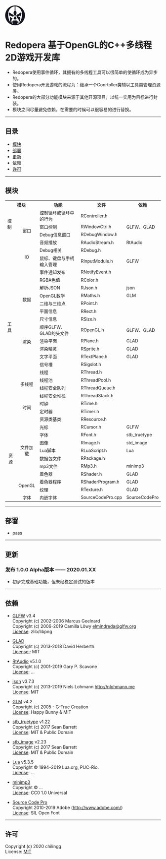 ![Redopera](/icon/Redopera.png "logo")  

# Redopera 基于OpenGL的C++多线程2D游戏开发库

  * Redopera使用事件循环，其拥有的多线程工具可以很简单的使循环成为异步的。
  * 使用Redopera开发游戏的流程为：继承一个Conrtoller类辅以工具类管理资源类。
  * Redopera的大部分功能模块来源于其他开源项目，以统一实用为目标进行封装。
  * 模块之间尽量避免依赖，在需要的时候可以很容易的进行替换。

---

## 目录

  * [模块](#模块)
  * [部署](#部署)
  * [更新](#更新)
  * [依赖](#依赖)
  * [许可](#许可)

---

## 模块

<table style="font-size:14px">
   <tr>
      <th colspan="2">模块</th>
      <th>功能</th>
      <th>文件</th>
      <th>依赖</th>
   </tr>
   <tr>
      <td rowspan="3">控制</td>
      <td></td>
      <td>控制循环或循环中的行为</td>
      <td>RController.h</td>
      <td></td>
   </tr>
   <tr>
      <td rowspan="2" style="text-align:center">窗口</td>
      <td>窗口控制</td>
      <td>RWindowCtrl.h</td>
      <td>GLFW、GLAD</td>
   </tr>
   <tr>
      <td>Debug信息窗口</td>
      <td>RDebugWindow.h</td>
      <td></td>
   </tr>
   <tr>
      <td rowspan="21">工具</td>
      <td rowspan="4" style="text-align:center">IO</td>
      <td>音频播放</td>
      <td>RAudioStream.h</td>
      <td>RtAudio</td>
   </tr>
   <tr>
      <td>Debug相关</td>
      <td>RDebug.h</td>
      <td></td>
   </tr>
   <tr>
      <td>鼠标、键盘与手柄输入管理</td>
      <td>RInputModule.h</td>
      <td>GLFW</td>
   </tr>
   <tr>
      <td>事件通知发布</td>
      <td>RNotifyEvent.h</td>
      <td></td>
   </tr>
   <tr>
      <td rowspan="6" style="text-align:center">数据</td>
      <td>RGBA色值</td>
      <td>RColor.h</td>
      <td></td>
   </tr>
   <tr>
      <td>解析JSON</td>
      <td>RJson.h</td>
      <td>json</td>
   </tr>
   <tr>
      <td>OpenGL数学</td>
      <td>RMaths.h</td>
      <td>GLM</td>
   </tr>
   <tr>
      <td>二维与三维点</td>
      <td>RPoint.h</td>
      <td></td>
   </tr>
   <tr>
      <td>平面信息</td>
      <td>RRect.h</td>
      <td></td>
   </tr>
   <tr>
      <td>尺寸信息</td>
      <td>RSize.h</td>
      <td></td>
   </tr>
   <tr>
      <td rowspan="4" style="text-align:center">渲染</td>
      <td>顺序GLFW、GLAD的头文件</td>
      <td>ROpenGL.h</td>
      <td>GLFW、GLAD</td>
   </tr>
   <tr>
      <td>渲染平面</td>
      <td>RPlane.h</td>
      <td>GLAD</td>
   </tr>
   <tr>
      <td>渲染精灵</td>
      <td>RSprite.h</td>
      <td>GLAD</td>
   </tr>
   <tr>
      <td>文字平面</td>
      <td>RTextPlane.h</td>
      <td>GLAD</td>
   </tr>
   <tr>
      <td></td>
      <td>信号槽</td>
      <td>RSigslot.h</td>
      <td></td>
   </tr>
   <tr>
      <td rowspan="4" style="text-align:center">多线程</td>
      <td>线程</td>
      <td>RThread.h</td>
      <td></td>
   </tr>
   <tr>
      <td>线程池</td>
      <td>RThreadPool.h</td>
      <td></td>
   </tr>
   <tr>
      <td>线程安全队列</td>
      <td>RThreadQueue.h</td>
      <td></td>
   </tr>
   <tr>
      <td>线程安全堆栈</td>
      <td>RThreadStack.h</td>
      <td></td>
   </tr>
   <tr>
      <td rowspan="2" style="text-align:center">时间</td>
      <td>时钟</td>
      <td>RTime.h</td>
      <td></td>
   </tr>
   <tr>
      <td>定时器</td>
      <td>RTimer.h</td>
      <td></td>
   </tr>
   <tr>
      <td rowspan="11" style="text-align:center">资源</td>
      <td></td>
      <td>资源类基类</td>
      <td>RResource.h</td>
      <td></td>
   </tr>
   <tr>
      <td rowspan="7" style="text-align:center">文件加载</td>
      <td>光标</td>
      <td>RCursor.h</td>
      <td>GLFW</td>
   </tr>
   <tr>
      <td>字体</td>
      <td>RFont.h</td>
      <td>stb_truetype</td>
   </tr>
   <tr>
      <td>图像</td>
      <td>RImage.h</td>
      <td>std_image</td>
   </tr>
   <tr>
      <td>Lua脚本</td>
      <td>RLuaScript.h</td>
      <td>Lua</td>
   </tr>
   <tr>
      <td>数据包文件</td>
      <td>RPackage.h</td>
      <td></td>
   </tr>
   <tr>
      <td>mp3文件</td>
      <td>RMp3.h</td>
      <td>minimp3</td>
   </tr>
   <tr>
      <td>着色器</td>
      <td>RShader.h</td>
      <td>GLAD</td>
   </tr>
   <tr>
      <td rowspan="2" style="text-align:center">OpenGL</td>
      <td>着色器程序</td>
      <td>RShaderProgram.h</td>
      <td>GLAD</td>
   </tr>
   <tr>
      <td>纹理</td>
      <td>RTexture.h</td>
      <td>GLAD</td>
   </tr>
   <tr>
      <td style="text-align:center">字体</td>
      <td>内嵌字体</td>
      <td>SourceCodePro.cpp</td>
      <td>SourceCodePro</td>
   </tr>
</table>

---

## 部署
  * pass

---

## 更新

### 发布 1.0.0 Alpha版本 —— 2020.01.XX
  * 初步完成基础功能，但未经稳定测试的版本

---

## 依赖

  * [GLFW](https://www.glfw.org/) v3.4  
  Copyright (c) 2002-2006 Marcus Geelnard  
  Copyright (c) 2006-2019 Camilla Löwy <elmindreda@glfw.org>  
  [License](extern/LICENSE_GLFW.md): zlib/libpng

  * [GLAD](https://github.com/Dav1dde/glad)  
  Copyright (c) 2013-2018 David Herberth  
  [License:](extern/LICENSE_GLAD.md): MIT

  * [RtAudio](http://www.music.mcgill.ca/~gary/rtaudio) v5.1.0  
  Copyright (c) 2001-2019 Gary P. Scavone  
  [License](extern/LICENSE_RtAudio.md): ...

  * [json](https://github.com/nlohmann/json) v3.7.3  
  Copyright (c) 2013-2019 Niels Lohmann <http://nlohmann.me>  
  [License](extern/LICENSE_json.md): MIT

  * [GLM](https://github.com/g-truc/glm) v4.2  
  Copyright (c) 2005 - G-Truc Creation  
  [License](extern/LICENSE_GLM.md): Happy Bunny & MIT

  * [stb_truetype](https://github.com/nothings/stb/blob/master/stb_truetype.h) v1.22  
  Copyright (c) 2017 Sean Barrett  
  [License](extern/LICENSE_stb.md): MIT & Public Domain

  * [stb_image](https://github.com/nothings/stb/blob/master/stb_image.h) v2.23  
  Copyright (c) 2017 Sean Barrett  
  [License](extern/LICENSE_stb.md): MIT & Public Domain

  * [Lua](http://www.lua.org/) v5.3.5  
  Copyright © 1994–2019 Lua.org, PUC-Rio.   
  [License](extern/LICENSE_Lua.md): ...

  * [minimp3](https://github.com/lieff/minimp3)  
  Copyright © ...   
  [License](extern/LICENSE_minimp3.md): CC0 1.0 Universal

  * [Source Code Pro](https://github.com/lieff/minimp3)  
  Copyright 2010-2019 Adobe (http://www.adobe.com/)   
  [License](extern/LICENSE_source-code-pro.md): SIL Open Font

---

## 许可
  Copyright (c) 2020 chilingg  
  License: [MIT](LICENSE.md)
